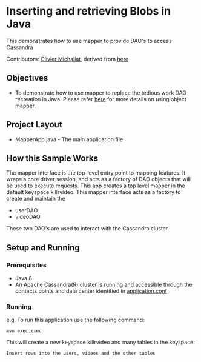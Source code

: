 # Inserting and retrieving Blobs in Java
This demonstrates how to use mapper to provide DAO's to access Cassandra

Contributors: [Olivier Michallat](https://github.com/olim7t), derived from [here](https://github.com/datastax/java-driver/tree/4.x/examples/src/main/java/com/datastax/oss/driver/examples/mapper)

## Objectives

* To demonstrate how to use mapper to replace the tedious work DAO recreation in Java. Please refer [here](https://docs.datastax.com/en/developer/java-driver/4.3/manual/mapper/mapper/) for more details on using object mapper.
  
## Project Layout

* MapperApp.java - The main application file 

## How this Sample Works
The mapper interface is the top-level entry point to mapping features. It wraps a core driver session, and acts as a factory of DAO objects that will be used to execute requests. This app creates a top level
mapper in the default keyspace killrvideo. This mapper interface acts as a factory to create and maintain the 
* userDAO
* videoDAO

These two DAO's are used to interact with the Cassandra cluster. 
 
## Setup and Running

### Prerequisites

* Java 8
* An Apache Cassandra(R) cluster is running and accessible through the contacts points and data center identified in [application.conf](/src/main/resources/application.conf)

### Running

e.g.
To run this application use the following command:

`mvn exec:exec`

This will create a new keyspace killrvideo and many tables in the keyspace:

`
Insert rows into the users, videos and the other tables
`


